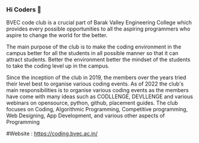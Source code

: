 ### Hi Coders 👋

BVEC code club is a crucial part of Barak Valley Engineering College which provides every possible opportunities to all the aspiring programmers who aspire to change the world for the better.

The main purpose of the club is to make the coding environment in the campus better for all the students in all possible manner so that it can attract students. Better the environment better the mindset of the students to take the coding level up in the campus.

Since the inception of the club in 2019, the members over the years tried their level best to organise various coding events. As of 2022 the club's main responsibilities is to organise various coding events as the members have come with many ideas such as CODLLENGE, DEVLLENGE and various webinars on opensource, python, github, placement guides. The club focuses on Coding, Algorithmic Programming, Competitive programming, Web Designing, App Development, and various other aspects of Programming


#Website : https://coding.bvec.ac.in/
